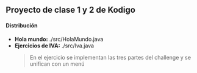 ## Proyecto de clase 1 y 2 de Kodigo

#### Distribución

- **Hola  mundo:** ./src/HolaMundo.java
- **Ejercicios de IVA:** ./src/Iva.java
	> En el ejercicio se implementan las tres partes del challenge y se unifican con un menú




